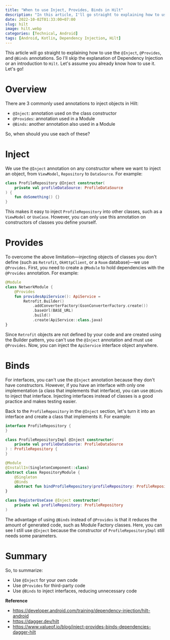 ```yaml
---
title: "When to use Inject, Provides, Binds in Hilt"
description: "In this article, I'll go straight to explaining how to use the @Inject, @Provides, and @Binds annotations."
date: 2022-10-02T01:33:00+07:00
slug: hilt
image: hilt.webp
categories: [Technical, Android]
tags: [Android, Kotlin, Dependency Injection, Hilt]
---
```


This article will go straight to explaining how to use the `@Inject`, `@Provides`, and `@Binds` annotations. So I'll skip the explanation of Dependency Injection or an introduction to `Hilt`. Let's assume you already know how to use it. Let's go!

# Overview

There are 3 commonly used annotations to inject objects in Hilt:

- `@Inject`: annotation used on the class constructor
- `@Provides`: annotation used in a Module
- `@Binds`: another annotation also used in a Module

So, when should you use each of these?

# Inject

We use the `@Inject` annotation on any constructor where we want to inject an object, from `ViewModel`, `Repository` to `DataSource`. For example:

```kotlin
class ProfileRepository @Inject constructor(
    private val profileDataSource: ProfileDataSource
) {
    fun doSomething() {}
}
```

This makes it easy to inject `ProfileRepository` into other classes, such as a `ViewModel` or `UseCase`. However, you can only use this annotation on constructors of classes you define yourself.

# Provides

To overcome the above limitation—injecting objects of classes you don't define (such as `Retrofit`, `OkHttpClient`, or a `Room` database)—we use `@Provides`. First, you need to create a `@Module` to hold dependencies with the `@Provides` annotation. For example:

```kotlin
@Module
class NetworkModule {
    @Provides
    fun providesApiService(): ApiService =
        Retrofit.Builder()
            .addConverterFactory(GsonConverterFactory.create())
            .baseUrl(BASE_URL)
            .build()
            .create(ApiService::class.java)
}
```

Since `Retrofit` objects are not defined by your code and are created using the Builder pattern, you can't use the `@Inject` annotation and must use `@Provides`. Now, you can inject the `ApiService` interface object anywhere.

# Binds

For interfaces, you can't use the `@Inject` annotation because they don't have constructors. However, if you have an interface with only one implementation (a class that implements that interface), you can use `@Binds` to inject that interface. Injecting interfaces instead of classes is a good practice and makes testing easier.

Back to the `ProfileRepository` in the `@Inject` section, let's turn it into an interface and create a class that implements it. For example:

```kotlin
interface ProfileRepository {
}

class ProfileRepositoryImpl @Inject constructor(
    private val profileDataSource: ProfileDataSource
) : ProfileRepository {
}

@Module
@InstallIn(SingletonComponent::class)
abstract class RepositoryModule {
    @Singleton
    @Binds
    abstract fun bindProfileRepository(profileRepository: ProfileRepositoryImpl): ProfileRepository
}

class RegisterUseCase @Inject constructor(
    private val profileRepository: ProfileRepository
)
```

The advantage of using `@Binds` instead of `@Provides` is that it reduces the amount of generated code, such as Module Factory classes. Here, you can see I still use `@Inject` because the constructor of `ProfileRepositoryImpl` still needs some parameters.

# Summary

So, to summarize:

- Use `@Inject` for your own code
- Use `@Provides` for third-party code
- Use `@Binds` to inject interfaces, reducing unnecessary code

**Reference**

- https://developer.android.com/training/dependency-injection/hilt-android
- https://dagger.dev/hilt
- https://www.valueof.io/blog/inject-provides-binds-dependencies-dagger-hilt
